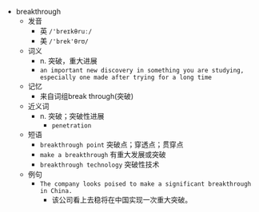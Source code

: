 - breakthrough
  - 发音
    - 英 `/'breɪkθruː/`
    - 美 `/'brek'θrʊ/`
  - 词义
    - n. 突破，重大进展
    - `an important new discovery in something you are studying, especially one made after trying for a long time`
  - 记忆
    - 来自词组break through(突破)
  - 近义词
    - n. 突破；突破性进展
      - `penetration`
  - 短语
    - `breakthrough point` 突破点；穿透点；贯穿点 
    - `make a breakthrough` 有重大发展或突破 
    - `breakthrough technology` 突破性技术 
  - 例句
    - `The company looks poised to make a significant breakthrough in China.`
      - 该公司看上去稳将在中国实现一次重大突破。

